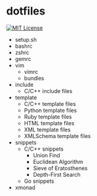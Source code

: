 # dotfiles
[![MIT License](http://img.shields.io/badge/license-MIT-blue.svg?style=flat)](LICENSE)

- setup.sh
- bashrc
- zshrc
- gemrc
- vim
  * vimrc
  * bundles
- include
  * C/C++ include files
- template
  * C/C++ template files
  * Python template files
  * Ruby template files
  * HTML template files
  * XML template files
  * XMLSchema template files
- snippets
  * C/C++ snippets
    * Union Find
    * Euclidean Algorithm
    * Sieve of Eratosthenes
    * Depth-First Search
  * Go snippets
- xmonad
